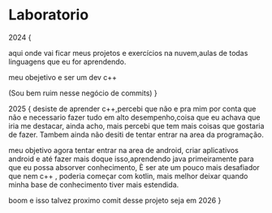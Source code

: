 # Laboratorio  

2024 {

aqui onde vai ficar meus projetos e exercícios na nuvem,aulas de todas linguagens que eu for aprendendo.

meu obejetivo e ser um dev c++

(Sou bem ruim nesse negócio de commits)
}


2025 { 
desiste de aprender c++,percebi que não e pra mim por conta que não e necessario fazer tudo em alto desempenho,coisa que eu achava que iria me destacar, ainda acho, mais percebi que tem mais coisas que gostaria de fazer. Tambem ainda não desiti de tentar entrar na area da programação.

meu objetivo agora tentar entrar na area de android, criar aplicativos android e até fazer mais doque isso,aprendendo java primeiramente para que eu possa absorver conhecimento, È ser ate um pouco mais desafiador que nem c++ , poderia começar com kotlin, mais melhor deixar quando minha base de conhecimento tiver mais estendida.


boom e isso talvez proximo comit desse projeto seja em 2026 
}

